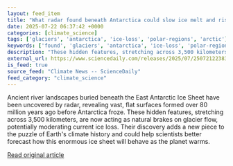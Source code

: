 ```yaml
---
layout: feed_item
title: "What radar found beneath Antarctica could slow ice melt and rising seas"
date: 2025-07-22 06:37:42 +0000
categories: [climate_science]
tags: ['glaciers', 'antarctica', 'ice-loss', 'polar-regions', 'arctic']
keywords: ['found', 'glaciers', 'antarctica', 'ice-loss', 'polar-regions', 'radar', 'what', 'arctic']
description: "These hidden features, stretching across 3,500 kilometers, are now acting as natural brakes on glacier flow, potentially moderating current ice loss"
external_url: https://www.sciencedaily.com/releases/2025/07/250721223835.htm
is_feed: true
source_feed: "Climate News -- ScienceDaily"
feed_category: "climate_science"
---
```


Ancient river landscapes buried beneath the East Antarctic Ice Sheet have been uncovered by radar, revealing vast, flat surfaces formed over 80 million years ago before Antarctica froze. These hidden features, stretching across 3,500 kilometers, are now acting as natural brakes on glacier flow, potentially moderating current ice loss. Their discovery adds a new piece to the puzzle of Earth's climate history and could help scientists better forecast how this enormous ice sheet will behave as the planet warms.

[Read original article](https://www.sciencedaily.com/releases/2025/07/250721223835.htm)
